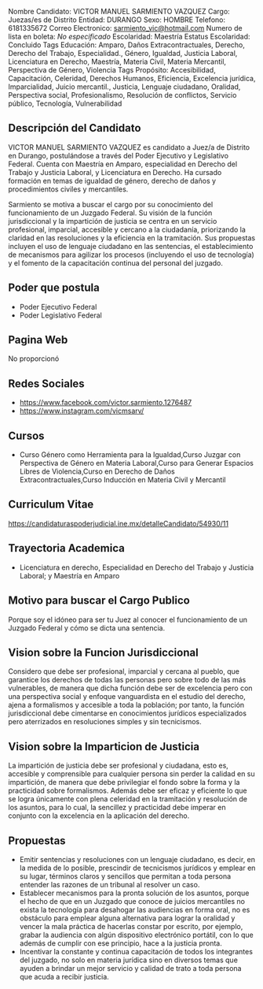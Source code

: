 Nombre Candidato: VICTOR MANUEL SARMIENTO VAZQUEZ
Cargo: Juezas/es de Distrito
Entidad: DURANGO
Sexo: HOMBRE
Telefono: 6181335672
Correo Electronico: sarmiento_vic@hotmail.com
Numero de lista en boleta: *No especificado*
Escolaridad: Maestría
Estatus Escolaridad: Concluido
Tags Educación: Amparo, Daños Extracontractuales, Derecho, Derecho del Trabajo, Especialidad., Género, Igualdad, Justicia Laboral, Licenciatura en Derecho, Maestría, Materia Civil, Materia Mercantil, Perspectiva de Género, Violencia
Tags Propósito: Accesibilidad, Capacitación, Celeridad, Derechos Humanos, Eficiencia, Excelencia jurídica, Imparcialidad, Juicio mercantil., Justicia, Lenguaje ciudadano, Oralidad, Perspectiva social, Profesionalismo, Resolución de conflictos, Servicio público, Tecnología, Vulnerabilidad


## Descripción del Candidato 

VICTOR MANUEL SARMIENTO VAZQUEZ es candidato a Juez/a de Distrito en Durango, postulándose a través del Poder Ejecutivo y Legislativo Federal. Cuenta con Maestría en Amparo, especialidad en Derecho del Trabajo y Justicia Laboral, y Licenciatura en Derecho. Ha cursado formación en temas de igualdad de género, derecho de daños y procedimientos civiles y mercantiles.

Sarmiento se motiva a buscar el cargo por su conocimiento del funcionamiento de un Juzgado Federal. Su visión de la función jurisdiccional y la impartición de justicia se centra en un servicio profesional, imparcial, accesible y cercano a la ciudadanía, priorizando la claridad en las resoluciones y la eficiencia en la tramitación. Sus propuestas incluyen el uso de lenguaje ciudadano en las sentencias, el establecimiento de mecanismos para agilizar los procesos (incluyendo el uso de tecnología) y el fomento de la capacitación continua del personal del juzgado.


## Poder que postula

- Poder Ejecutivo Federal
- Poder Legislativo Federal


## Pagina Web

No proporcionó


## Redes Sociales

- https://www.facebook.com/victor.sarmiento.1276487
- https://www.instagram.com/vicmsarv/


## Cursos

- Curso Género como Herramienta para la Igualdad,Curso Juzgar con Perspectiva de Género en Materia Laboral,Curso para Generar Espacios Libres de Violencia,Curso en Derecho de Daños Extracontractuales,Curso Inducción en Materia Civil y Mercantil


## Curriculum Vitae

https://candidaturaspoderjudicial.ine.mx/detalleCandidato/54930/11


## Trayectoria Academica

- Licenciatura en derecho, Especialidad en Derecho del Trabajo y Justicia Laboral; y Maestría en Amparo


## Motivo para buscar el Cargo Publico

Porque soy el idóneo para ser tu Juez al conocer el funcionamiento de un Juzgado Federal y cómo se dicta una sentencia.


## Vision sobre la Funcion Jurisdiccional

Considero que debe ser profesional, imparcial y cercana al pueblo, que garantice los derechos de todas las personas pero sobre todo de las más vulnerables, de manera que dicha función debe ser de excelencia pero con una perspectiva social y enfoque vanguardista en el estudio del derecho, ajena a formalismos y accesible a toda la población; por tanto, la función jurisdiccional debe cimentarse en conocimientos jurídicos especializados pero aterrizados en resoluciones simples y sin tecnicismos.


## Vision sobre la Imparticion de Justicia

La impartición de justicia debe ser profesional y ciudadana, esto es, accesible y comprensible para cualquier persona sin perder la calidad en su impartición, de manera que debe privilegiar el fondo sobre la forma y la practicidad sobre formalismos. Además debe ser eficaz y eficiente lo que se logra únicamente con plena celeridad en la tramitación y resolución de los asuntos, para lo cual, la sencillez y practicidad debe imperar en conjunto con la excelencia en la aplicación del derecho.


## Propuestas

- Emitir sentencias y resoluciones con un lenguaje ciudadano, es decir, en la medida de lo posible, prescindir de tecnicismos jurídicos y emplear en su lugar, términos claros y sencillos que permitan a toda persona entender las razones de un tribunal al resolver un caso.
- Establecer mecanismos para la pronta solución de los asuntos, porque el hecho de que en un Juzgado que conoce de juicios mercantiles no exista la tecnología para desahogar las audiencias en forma oral, no es obstáculo para emplear alguna alternativa para lograr la oralidad y vencer la mala práctica de hacerlas constar por escrito, por ejemplo, grabar la audiencia con algún dispositivo electrónico portátil, con lo que además de cumplir con ese principio, hace a la justicia pronta.
- Incentivar la constante y continua capacitación de todos los integrantes del juzgado, no solo en materia jurídica sino en diversos temas que ayuden a brindar un mejor servicio y calidad de trato a toda persona que acuda a recibir justicia.

